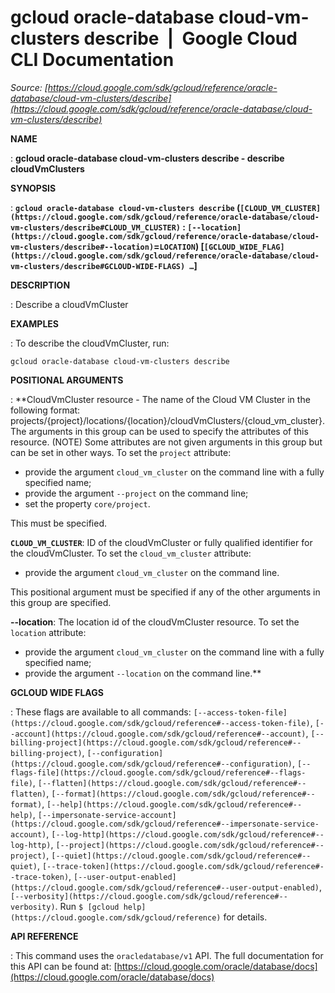 # gcloud oracle-database cloud-vm-clusters describe  |  Google Cloud CLI Documentation

*Source: [https://cloud.google.com/sdk/gcloud/reference/oracle-database/cloud-vm-clusters/describe](https://cloud.google.com/sdk/gcloud/reference/oracle-database/cloud-vm-clusters/describe)*

**NAME**

: **gcloud oracle-database cloud-vm-clusters describe - describe cloudVmClusters**

**SYNOPSIS**

: **`gcloud oracle-database cloud-vm-clusters describe` (`[CLOUD_VM_CLUSTER](https://cloud.google.com/sdk/gcloud/reference/oracle-database/cloud-vm-clusters/describe#CLOUD_VM_CLUSTER)` : `[--location](https://cloud.google.com/sdk/gcloud/reference/oracle-database/cloud-vm-clusters/describe#--location)`=`LOCATION`) [`[GCLOUD_WIDE_FLAG](https://cloud.google.com/sdk/gcloud/reference/oracle-database/cloud-vm-clusters/describe#GCLOUD-WIDE-FLAGS) …`]**

**DESCRIPTION**

: Describe a cloudVmCluster

**EXAMPLES**

: To describe the cloudVmCluster, run:

```
gcloud oracle-database cloud-vm-clusters describe
```

**POSITIONAL ARGUMENTS**

: **CloudVmCluster resource - The name of the Cloud VM Cluster in the following
format:
projects/{project}/locations/{location}/cloudVmClusters/{cloud_vm_cluster}. The
arguments in this group can be used to specify the attributes of this resource.
(NOTE) Some attributes are not given arguments in this group but can be set in
other ways.
To set the `project` attribute:

- provide the argument `cloud_vm_cluster` on the command line with a
fully specified name;
- provide the argument `--project` on the command line;
- set the property `core/project`.

This must be specified.

**`CLOUD_VM_CLUSTER`**:
ID of the cloudVmCluster or fully qualified identifier for the cloudVmCluster.
To set the `cloud_vm_cluster` attribute:

- provide the argument `cloud_vm_cluster` on the command line.

This positional argument must be specified if any of the other arguments in this
group are specified.

**--location**:
The location id of the cloudVmCluster resource.
To set the `location` attribute:

- provide the argument `cloud_vm_cluster` on the command line with a
fully specified name;
- provide the argument `--location` on the command line.**

**GCLOUD WIDE FLAGS**

: These flags are available to all commands: `[--access-token-file](https://cloud.google.com/sdk/gcloud/reference#--access-token-file)`,
`[--account](https://cloud.google.com/sdk/gcloud/reference#--account)`, `[--billing-project](https://cloud.google.com/sdk/gcloud/reference#--billing-project)`,
`[--configuration](https://cloud.google.com/sdk/gcloud/reference#--configuration)`,
`[--flags-file](https://cloud.google.com/sdk/gcloud/reference#--flags-file)`,
`[--flatten](https://cloud.google.com/sdk/gcloud/reference#--flatten)`, `[--format](https://cloud.google.com/sdk/gcloud/reference#--format)`, `[--help](https://cloud.google.com/sdk/gcloud/reference#--help)`, `[--impersonate-service-account](https://cloud.google.com/sdk/gcloud/reference#--impersonate-service-account)`,
`[--log-http](https://cloud.google.com/sdk/gcloud/reference#--log-http)`,
`[--project](https://cloud.google.com/sdk/gcloud/reference#--project)`, `[--quiet](https://cloud.google.com/sdk/gcloud/reference#--quiet)`, `[--trace-token](https://cloud.google.com/sdk/gcloud/reference#--trace-token)`, `[--user-output-enabled](https://cloud.google.com/sdk/gcloud/reference#--user-output-enabled)`,
`[--verbosity](https://cloud.google.com/sdk/gcloud/reference#--verbosity)`.
Run `$ [gcloud help](https://cloud.google.com/sdk/gcloud/reference)` for details.

**API REFERENCE**

: This command uses the `oracledatabase/v1` API. The full documentation
for this API can be found at: [https://cloud.google.com/oracle/database/docs](https://cloud.google.com/oracle/database/docs)